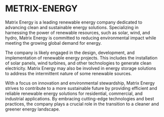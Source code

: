 # METRIX-ENERGY
Matrix Energy is a leading renewable energy company dedicated to advancing clean and sustainable energy solutions. Specializing in harnessing the power of renewable resources, such as solar, wind, and hydro, Matrix Energy is committed to reducing environmental impact while meeting the growing global demand for energy.

The company is likely engaged in the design, development, and implementation of renewable energy projects. This includes the installation of solar panels, wind turbines, and other technologies to generate clean electricity. Matrix Energy may also be involved in energy storage solutions to address the intermittent nature of some renewable sources.

With a focus on innovation and environmental stewardship, Matrix Energy strives to contribute to a more sustainable future by providing efficient and reliable renewable energy solutions for residential, commercial, and industrial applications. By embracing cutting-edge technologies and best practices, the company plays a crucial role in the transition to a cleaner and greener energy landscape.
